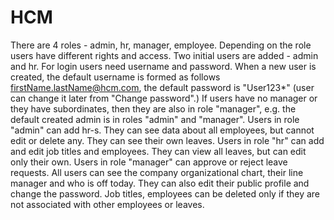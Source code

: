 # HCM
There are 4 roles - admin, hr, manager, employee. Depending on the role users have different rights and access.
Two initial users are added - admin and hr. 
For login users need username and password.
When a new user is created, the default username is formed as follows firstName.lastName@hcm.com, the default password is "User123*" (user can change it later from "Change password".)
If users have no manager or they have subordinates, then they are also in role "manager", e.g. the default created admin is in roles "admin" and "manager".
Users in role "admin" can add hr-s. They can see data about all employees, but cannot edit or delete any. They can see their own leaves.
Users in role "hr" can add and edit job titles and employees. They can view all leaves, but can edit only their own.
Users in role "manager" can approve or reject leave requests.
All users can see the company organizational chart, their line manager and who is off today. They can also edit their public profile and change the password.
Job titles, employees can be deleted only if they are not associated with other employees or leaves.
